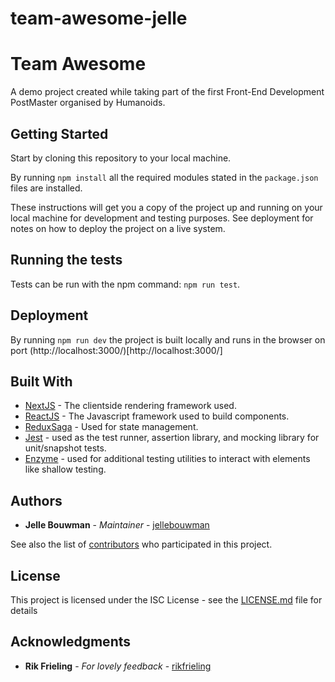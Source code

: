 # team-awesome-jelle

# Team Awesome

A demo project created while taking part of the first Front-End Development PostMaster organised by Humanoids.

## Getting Started

Start by cloning this repository to your local machine.

By running `npm install` all the required modules stated in the `package.json` files are installed.

These instructions will get you a copy of the project up and running on your local machine for development and testing purposes. See deployment for notes on how to deploy the project on a live system.

## Running the tests

Tests can be run with the npm command: `npm run test`.

## Deployment

By running `npm run dev` the project is built locally and runs in the browser on port (http://localhost:3000/)[http://localhost:3000/]

## Built With

* [NextJS](https://nextjs.org/docs/) - The clientside rendering framework used.
* [ReactJS](https://reactjs.org/docs/) - The Javascript framework used to build components.
* [ReduxSaga](https://redux-saga.js.org/) - Used for state management.
* [Jest](https://jestjs.io/) - used as the test runner, assertion library, and mocking library for unit/snapshot tests.
* [Enzyme](https://github.com/airbnb/enzyme) - used for additional testing utilities to interact with elements like shallow testing.


## Authors

* **Jelle Bouwman** - *Maintainer* - [jellebouwman](https://github.com/jellebouwman)

See also the list of [contributors](https://github.com/humanoidsbv/team-awesome-jelle/contributors) who participated in this project.

## License

This project is licensed under the ISC License - see the [LICENSE.md](LICENSE.md) file for details

## Acknowledgments

* **Rik Frieling** - *For lovely feedback* - [rikfrieling](https://github.com/RikFrieling)
